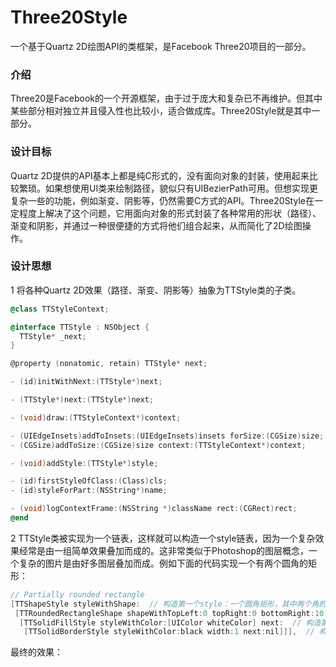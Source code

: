 # Three20Style
一个基于Quartz 2D绘图API的类框架，是Facebook Three20项目的一部分。
### 介绍
Three20是Facebook的一个开源框架，由于过于庞大和复杂已不再维护。但其中某些部分相对独立并且侵入性也比较小，适合做成库。Three20Style就是其中一部分。
### 设计目标
Quartz 2D提供的API基本上都是纯C形式的，没有面向对象的封装，使用起来比较繁琐。如果想使用UI类来绘制路径，貌似只有UIBezierPath可用。但想实现更复杂一些的功能，例如渐变、阴影等，仍然需要C方式的API。Three20Style在一定程度上解决了这个问题，它用面向对象的形式封装了各种常用的形状（路径）、渐变和阴影，并通过一种很便捷的方式将他们组合起来，从而简化了2D绘图操作。
### 设计思想
1 将各种Quartz 2D效果（路径、渐变、阴影等）抽象为TTStyle类的子类。
```objective-c
@class TTStyleContext;

@interface TTStyle : NSObject {
  TTStyle* _next;
}

@property (nonatomic, retain) TTStyle* next;

- (id)initWithNext:(TTStyle*)next;

- (TTStyle*)next:(TTStyle*)next;

- (void)draw:(TTStyleContext*)context;

- (UIEdgeInsets)addToInsets:(UIEdgeInsets)insets forSize:(CGSize)size;
- (CGSize)addToSize:(CGSize)size context:(TTStyleContext*)context;

- (void)addStyle:(TTStyle*)style;

- (id)firstStyleOfClass:(Class)cls;
- (id)styleForPart:(NSString*)name;

- (void)logContextFrame:(NSString *)className rect:(CGRect)rect;
@end
```
2 TTStyle类被实现为一个链表，这样就可以构造一个style链表，因为一个复杂效果经常是由一组简单效果叠加而成的。这非常类似于Photoshop的图层概念，一个复杂的图片是由好多图层叠加而成。例如下面的代码实现一个有两个圆角的矩形：
```objective-c
// Partially rounded rectangle
[TTShapeStyle styleWithShape:  // 构造第一个style：一个圆角矩形，其中两个角的半径为0（直角）
 [TTRoundedRectangleShape shapeWithTopLeft:0 topRight:0 bottomRight:10 bottomLeft:10] next:
  [TTSolidFillStyle styleWithColor:[UIColor whiteColor] next:  // 构造第二个style：用白色填充这个圆角矩形
   [TTSolidBorderStyle styleWithColor:black width:1 next:nil]]],  // 构造第三个style：围绕这个圆角矩形画一个像素宽的边
```
  最终的效果：
